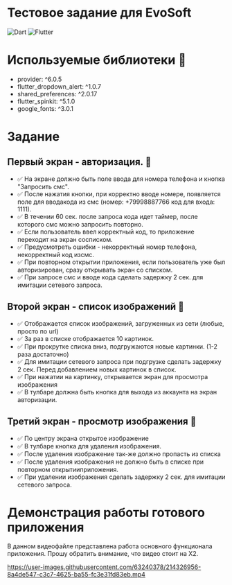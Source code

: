 # Тестовое задание для EvoSoft

![Dart](https://img.shields.io/badge/dart-%230175C2.svg?style=for-the-badge&logo=dart&logoColor=white) ![Flutter](https://img.shields.io/badge/Flutter-%2302569B.svg?style=for-the-badge&logo=Flutter&logoColor=white)

# Используемые библиотеки 📓
  - provider: ^6.0.5
  - flutter_dropdown_alert: ^1.0.7
  - shared_preferences: ^2.0.17
  - flutter_spinkit: ^5.1.0
  - google_fonts: ^3.0.1

# Задание 

## Первый экран - авторизация. 📱

  - ✅ На экране должно быть поле ввода для номера телефона и кнопка "Запросить смс".
  - ✅ После нажатия кнопки, при корректно вводе номере, появляется поле для вводакода из смс (номер: +79998887766 код для входа: 1111).
  - ✅ В течении 60 сек. после запроса кода идет таймер, после которого смс можно запросить повторно.
  - ✅ Если пользователь ввел корректный код, то приложение переходит на экран сосписком.
  - ✅ Предусмотреть ошибки - некорректный номер телефона, некорректный код изсмс.
  - ✅ При повторном открытии приложения, если пользователь уже был авторизирован, сразу открывать экран со списком.
  - ✅ При запросе смс и вводе кода сделать задержку 2 сек. для имитации сетевого запроса.

## Второй экран - список изображений 📱

  - ✅ Отображается список изображений, загруженных из сети (любые, просто по url)
  - ✅ За раз в списке отображается 10 картинок.
  - ✅ При прокрутке списка вниз, подгружаются новые картинки. (1-2 раза достаточно)
  - ✅ Для имитации сетевого запроса при подгрузке сделать задержку 2 сек. Перед добавлением новых картинок в список.
  - ✅ При нажатии на картинку, открывается экран для просмотра изображения
  - ✅ В тулбаре должна быть кнопка для выхода из аккаунта на экран авторизации.

## Третий экран - просмотр изображения 📱

  - ✅ По центру экрана открытое изображение
  - ✅ В тулбаре кнопка для удаления изображения.
  - ✅ После удаления изображение так-же должно пропасть из списка
  - ✅ После удаления изображения не должно быть в списке при повторном открытииприложения.
  - ✅ При удалении изображения сделать задержку 2 сек. для имитации сетевого запроса.
  
# Демонстрация работы готового приложения 
В данном видеофайле представлена работа основного функционала приложения. 
Прошу обратить внимание, что видео стоит на X2.




https://user-images.githubusercontent.com/63240378/214326956-8a4de547-c3c7-4625-ba55-fc3e31fd83eb.mp4


